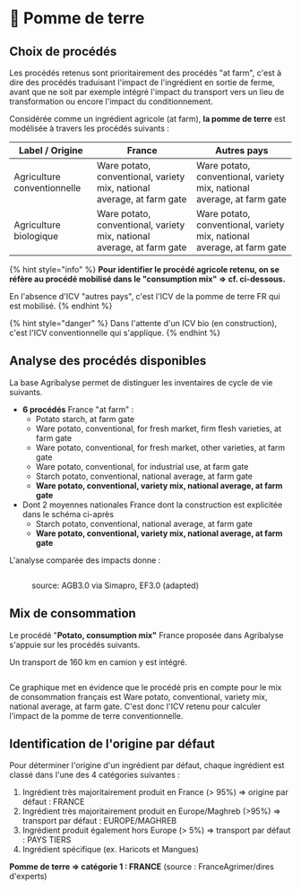 # 🥔 Pomme de terre

## Choix de procédés

Les procédés retenus sont prioritairement des procédés "at farm", c'est à dire des procédés traduisant l'impact de l'ingrédient en sortie de ferme, avant que ne soit par exemple intégré l'impact du transport vers un lieu de transformation ou encore l'impact du conditionnement.

Considérée comme un ingrédient agricole (at farm), **la pomme de terre** est modélisée à travers les procédés suivants :&#x20;

| Label / Origine             | France                                                                 | Autres pays                                                            |
| --------------------------- | ---------------------------------------------------------------------- | ---------------------------------------------------------------------- |
| Agriculture conventionnelle | Ware potato, conventional, variety mix, national average, at farm gate | Ware potato, conventional, variety mix, national average, at farm gate |
| Agriculture biologique      | Ware potato, conventional, variety mix, national average, at farm gate | Ware potato, conventional, variety mix, national average, at farm gate |

{% hint style="info" %}
**Pour identifier le procédé agricole retenu, on se réfère au procédé mobilisé dans le "consumption mix" => cf. ci-dessous.**

En l'absence d'ICV "autres pays", c'est l'ICV de la pomme de terre FR qui est mobilisé.
{% endhint %}

{% hint style="danger" %}
Dans l'attente d'un ICV bio (en construction), c'est l'ICV conventionnelle qui s'applique.
{% endhint %}

## Analyse des procédés disponibles

La base Agribalyse permet de distinguer les inventaires de cycle de vie suivants.&#x20;

* **6 procédés** France "at farm" :&#x20;
  * Potato starch, at farm gate
  * Ware potato, conventional, for fresh market, firm flesh varieties, at farm gate
  * Ware potato, conventional, for fresh market, other varieties, at farm gate
  * Ware potato, conventional, for industrial use, at farm gate
  * Starch potato, conventional, national average, at farm gate
  * **Ware potato, conventional, variety mix, national average, at farm gate**
* Dont 2 moyennes nationales France dont la construction est explicitée dans le schéma ci-après
  * Starch potato, conventional, national average, at farm gate
  * **Ware potato, conventional, variety mix, national average, at farm gate**

L'analyse comparée des impacts donne :&#x20;

<figure><img src="../../../.gitbook/assets/image (4) (3) (2).png" alt=""><figcaption><p>source: AGB3.0 via Simapro, EF3.0 (adapted)</p></figcaption></figure>

## Mix de consommation

Le procédé "**Potato, consumption mix"** France proposée dans Agribalyse s'appuie sur les procédés suivants.

Un transport de 160 km en camion y est intégré.

<figure><img src="../../../.gitbook/assets/image (2) (4) (1).png" alt=""><figcaption></figcaption></figure>

Ce graphique met en évidence que le procédé pris en compte pour le mix de consommation français est Ware potato, conventional, variety mix, national average, at farm gate. C'est donc l'ICV retenu pour calculer l'impact de la pomme de terre conventionnelle.

## Identification de l'origine par défaut

Pour déterminer l'origine d'un ingrédient par défaut, chaque ingrédient est classé dans l'une des 4 catégories suivantes :&#x20;

1. Ingrédient très majoritairement produit en France (> 95%) => origine par défaut : FRANCE
2. Ingrédient très majoritairement produit en Europe/Maghreb (>95%) => transport par défaut : EUROPE/MAGHREB&#x20;
3. Ingrédient produit également hors Europe (> 5%) => transport par défaut : PAYS TIERS
4. Ingrédient spécifique (ex. Haricots et Mangues)&#x20;

**Pomme de terre => catégorie 1 : FRANCE** (source : FranceAgrimer/dires d'experts)&#x20;
